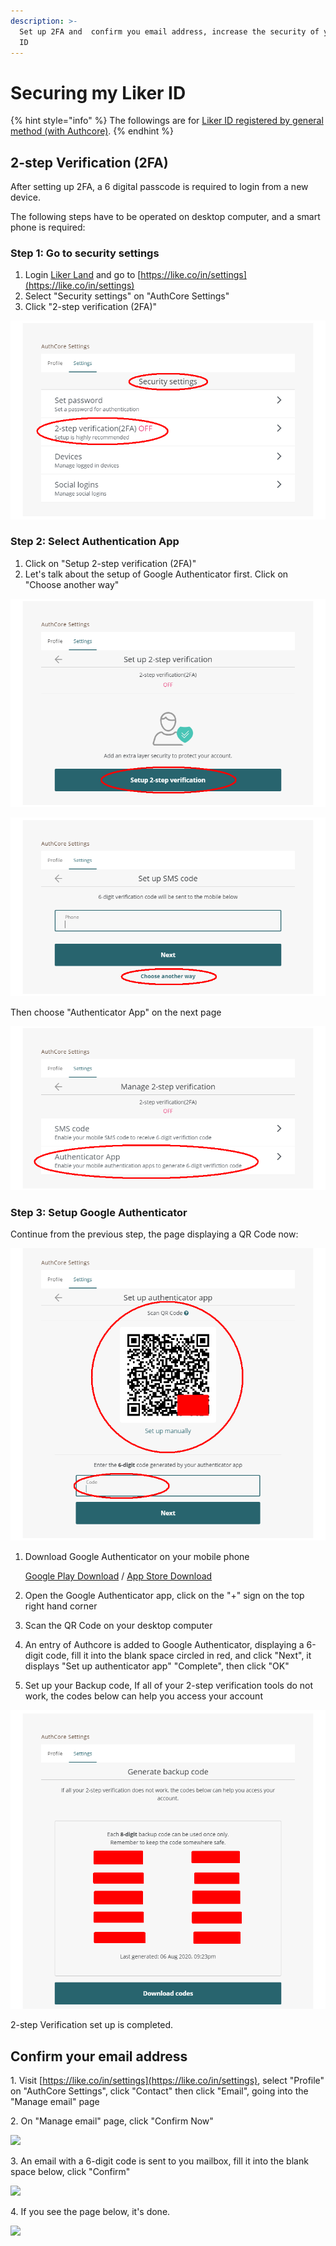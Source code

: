 ```yaml
---
description: >-
  Set up 2FA and  confirm you email address, increase the security of your Liker
  ID
---
```


# Securing my Liker ID

{% hint style="info" %}
The followings are for [Liker ID registered by general method (with Authcore)](register.md).
{% endhint %}

## 2-step Verification (2FA) <a href="2fa" id="2fa"></a>

After setting up 2FA, a 6 digital passcode is required to login from a new device.

The following steps have to be operated on desktop computer, and a smart phone is required:

### Step 1: Go to security settings

1. Login [Liker Land](https://liker.land) and go to [https://like.co/in/settings](https://like.co/in/settings)
2. Select "Security settings" on "AuthCore Settings"
3. Click "2-step verification (2FA)"

![](../../.gitbook/assets/2fa-1-en.png)

### Step 2: Select Authentication App

1. Click on "Setup 2-step verification (2FA)"
2. Let's talk about the setup of Google Authenticator first. Click on "Choose another way"

![](../../.gitbook/assets/2fa-2-en.png)

![](../../.gitbook/assets/2fa-3-en.png)

Then choose "Authenticator App" on the next page

![](../../.gitbook/assets/2fa-4-en.png)

### Step 3: Setup Google Authenticator

Continue from the previous step, the page displaying a QR Code now:

![](../../.gitbook/assets/2fa-5-en.png)

1.  Download Google Authenticator on your mobile phone

    [Google Play Download](https://play.google.com/store/apps/details?id=com.google.android.apps.authenticator2\&hl=zh\_TW) / [App Store Download](https://apps.apple.com/hk/app/google-authenticator/id388497605)
2. Open the Google Authenticator app, click on the "+" sign on the top right hand corner
3. Scan the QR Code on your desktop computer
4. An entry of Authcore is added to Google Authenticator, displaying a 6-digit code, fill it into the blank space circled in red, and click "Next", it displays "Set up authenticator app" "Complete", then click "OK"
5. Set up your Backup code, If all of your 2-step verification tools do not work, the codes below can help you access your account

![](../../.gitbook/assets/2fa-6-en.png)

2-step Verification set up is completed.

## Confirm your email address <a href="confirm-your-email-address" id="confirm-your-email-address"></a>

1\. Visit [https://like.co/in/settings](https://like.co/in/settings), select "Profile" on "AuthCore Settings", click "Contact" then click "Email",  going into the "Manage email" page

2\. On "Manage email" page, click "Confirm Now"

![](https://gblobscdn.gitbook.com/assets%2F-LL4mdaVjNgL6A1--PV0%2F-MDJn8Td1rooIZewTqJt%2F-MDJpIkC4GeOL3XxM0u5%2Fauth-email-1.png?alt=media\&token=c01af70c-90c3-48d5-9203-f7f3e6ab5fa1)

3\. An email with a 6-digit code is sent to you mailbox, fill it into the blank space below, click "Confirm"

![](https://downloads.intercomcdn.com/i/o/171962025/7a29375736dc15a5f3eb9909/image.png)

4\. If you see the page below, it's done.

![](https://gblobscdn.gitbook.com/assets%2F-LL4mdaVjNgL6A1--PV0%2F-MDJn8Td1rooIZewTqJt%2F-MDJpVUgHk4bjk15P\_XD%2Fauth-email-3.png?alt=media\&token=6aaa354d-ef5a-4179-a00a-08c3ca9f7495)
